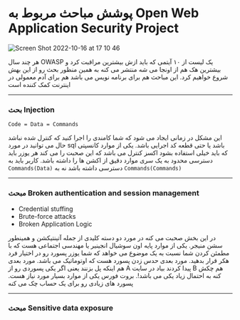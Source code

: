 # پوشش مباحث مربوط به Open Web Application Security Project


![Screen Shot 2022-10-16 at 17 10 46](https://user-images.githubusercontent.com/8413604/196038658-5cb36772-6955-432c-b4be-34e69dee86ab.png)

هر چند سال OWASP یک لیست از ۱۰ آیتمی که باید ازش بیشترین مراقبت کرد و بیشترین هک هم از اونجا می شه منتشر می کنه به همین منظور بحث رو از این بهش شروع خواهیم کرد. این مباحث هم برای برنامه نویس می باشد هم برای آدم معمولی در اینترنت کمک کننده است

---
### بحث Injection
```
Code = Data = Commands
```
این مشکل در زمانی ایجاد می شود که شما کامندی را اجرا کنید که کنترل شده نباشد حال می توانید در مورد sql باشد یا حتی قطعه کد اجرایی باشد. یکی از موارد کانسپتی که باید خیلی استفاده بشود اکسز کنترل می باشد که این صحبت را می کند هر یوزر باید دسترسی محدود به یک سری موارد دقیق از اکشن ها را داشته باشد.
کاربر باید به `Commands(Data)` دسترسی داشته باشد نه به `Commands(Commands)` ‍ 

---
### مبحث Broken authentication and session management
- Credential stuffing
- Brute-force attacks
- Broken Application Logic

در این بخش صحبت می کنه در مورد دو دسته کلیدی از جمله آتینتیکشن و همینطور سشن منیجر. یکی از موارد پایه اون سوشیال انجینیر یا مهندسی اجتماعی هست که با مطمئن کردن شما نسبت به یک موضوع می خواهد که شما یوزر پسورد رو در اختیار فرد هکر قرار بدهید. مورد بعدی حدس زدن پسورد هست که اوتوماتیک می باشد. مورد بعدی هم اینکه پل بزنند یعنی اگر یکی پسوردی رو از A پیدا کردند بیاد در سایت B هم چکش کنه به احتمال زیاد یکی می باشد!.
بروت فورس یکی از موارد بسیار مورد نیاز هست. پسورد های زیادی رو برای یک حساب چک می کنه

---
### مبحث Sensitive data exposure
